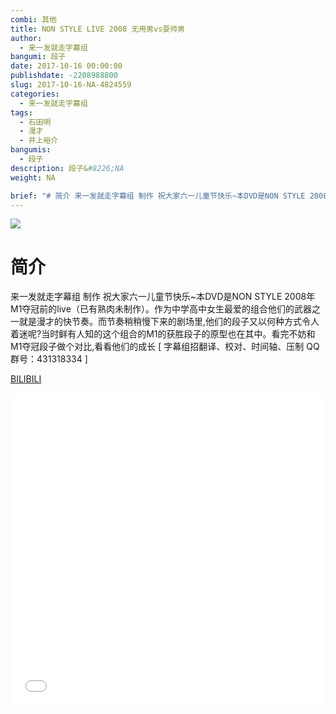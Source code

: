 ```yaml
---
combi: 其他
title: NON STYLE LIVE 2008 无用男vs耍帅男
author: 
  - 来一发就走字幕组
bangumi: 段子
date: 2017-10-16 00:00:00
publishdate: -2208988800
slug: 2017-10-16-NA-4824559
categories: 
  - 来一发就走字幕组
tags: 
  - 石田明
  - 漫才
  - 井上裕介
bangumis: 
  - 段子
description: 段子&#8226;NA
weight: NA

brief: "# 简介 来一发就走字幕组 制作 祝大家六一儿童节快乐~本DVD是NON STYLE 2008年M1夺冠前的live（已有熟肉未制作）。作为中学高中女生最爱的组合他们的武器之一就是漫才的快节奏。而节奏稍稍慢下来的剧场里,他们的段子又以何种方式令人着迷呢?当时鲜有人知的这个组合的M1的获胜段子的原型也在其中。看完不妨和M1夺冠段子做个对比,看看他们的成长"
---
```


![](https://i.imgur.com/onB7ciQ.jpg)

# 简介  
来一发就走字幕组 制作 祝大家六一儿童节快乐~本DVD是NON STYLE 2008年M1夺冠前的live（已有熟肉未制作）。作为中学高中女生最爱的组合他们的武器之一就是漫才的快节奏。而节奏稍稍慢下来的剧场里,他们的段子又以何种方式令人着迷呢?当时鲜有人知的这个组合的M1的获胜段子的原型也在其中。看完不妨和M1夺冠段子做个对比,看看他们的成长 [ 字幕组招翻译、校对、时间轴、压制   QQ群号：431318334 ]

  [BILIBILI](https://www.bilibili.com/video/av4824559/)


<div class="vcontainer">  <iframe class='video' src="//www.bilibili.com/blackboard/player.html?aid=4824559" width="100%" height="500" frameborder="0" allowfullscreen="allowfullscreen"></iframe></div>
